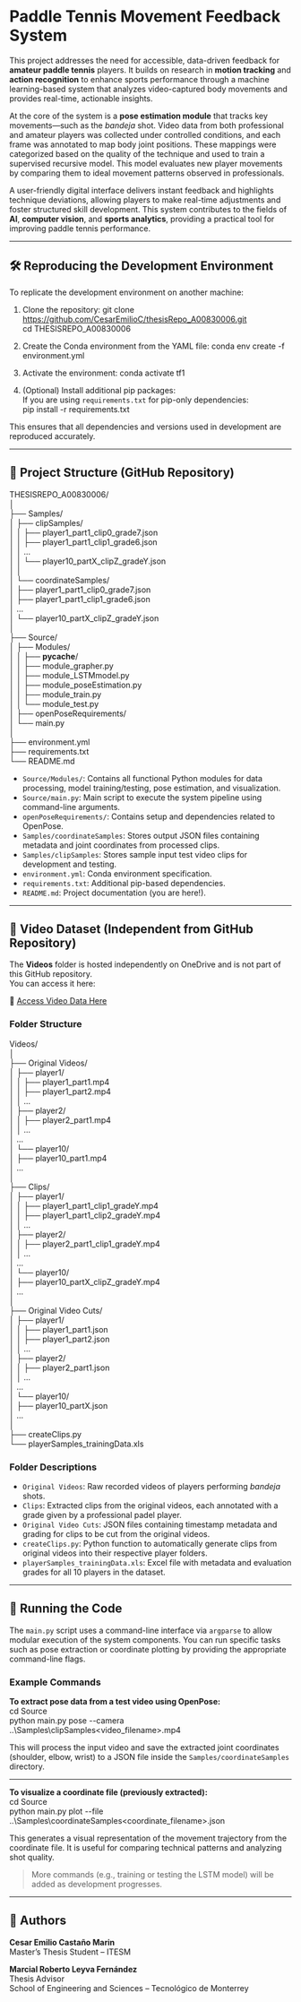 # Paddle Tennis Movement Feedback System

This project addresses the need for accessible, data-driven feedback for **amateur paddle tennis** players. It builds on research in **motion tracking** and **action recognition** to enhance sports performance through a machine learning-based system that analyzes video-captured body movements and provides real-time, actionable insights.

At the core of the system is a **pose estimation module** that tracks key movements—such as the _bandeja_ shot. Video data from both professional and amateur players was collected under controlled conditions, and each frame was annotated to map body joint positions. These mappings were categorized based on the quality of the technique and used to train a supervised recursive model. This model evaluates new player movements by comparing them to ideal movement patterns observed in professionals.

A user-friendly digital interface delivers instant feedback and highlights technique deviations, allowing players to make real-time adjustments and foster structured skill development. This system contributes to the fields of **AI**, **computer vision**, and **sports analytics**, providing a practical tool for improving paddle tennis performance.

---

## 🛠️ Reproducing the Development Environment

To replicate the development environment on another machine:

1. Clone the repository:
   git clone https://github.com/CesarEmilioC/thesisRepo_A00830006.git  
   cd THESISREPO_A00830006

2. Create the Conda environment from the YAML file:
   conda env create -f environment.yml

3. Activate the environment:
   conda activate tf1

4. (Optional) Install additional pip packages:  
   If you are using `requirements.txt` for pip-only dependencies:  
   pip install -r requirements.txt

This ensures that all dependencies and versions used in development are reproduced accurately.

---

## 📁 Project Structure (GitHub Repository)

THESISREPO_A00830006/  
│  
├── Samples/  
│   ├── clipSamples/  
│   │   ├── player1_part1_clip0_grade7.json  
│   │   ├── player1_part1_clip1_grade6.json  
│   │   ...  
│   │   └── player10_partX_clipZ_gradeY.json  
│   │  
│   └── coordinateSamples/  
│       ├── player1_part1_clip0_grade7.json  
│       ├── player1_part1_clip1_grade6.json  
│       ...  
│       └── player10_partX_clipZ_gradeY.json  
│  
├── Source/  
│   ├── Modules/  
│   │   ├── __pycache__/  
│   │   ├── module_grapher.py  
│   │   ├── module_LSTMmodel.py  
│   │   ├── module_poseEstimation.py  
│   │   ├── module_train.py  
│   │   └── module_test.py  
│   ├── openPoseRequirements/  
│   └── main.py  
│  
├── environment.yml  
├── requirements.txt  
└── README.md  

- `Source/Modules/`: Contains all functional Python modules for data processing, model training/testing, pose estimation, and visualization.  
- `Source/main.py`: Main script to execute the system pipeline using command-line arguments.  
- `openPoseRequirements/`: Contains setup and dependencies related to OpenPose.  
- `Samples/coordinateSamples`: Stores output JSON files containing metadata and joint coordinates from processed clips.  
- `Samples/clipSamples`: Stores sample input test video clips for development and testing.  
- `environment.yml`: Conda environment specification.  
- `requirements.txt`: Additional pip-based dependencies.  
- `README.md`: Project documentation (you are here!).  

---

## 🎥 Video Dataset (Independent from GitHub Repository)

The **Videos** folder is hosted independently on OneDrive and is not part of this GitHub repository.  
You can access it here:  

🔗 [Access Video Data Here](https://tecmx-my.sharepoint.com/:f:/g/personal/a00830006_tec_mx/EuvOsh32lh5El-Aitld6c9UBhsb97xw9q9HbERRJAxOjwg?e=PuiBWJ)

### Folder Structure

Videos/  
│  
├── Original Videos/  
│   ├── player1/  
│   │   ├── player1_part1.mp4  
│   │   ├── player1_part2.mp4  
│   │   ...  
│   ├── player2/  
│   │   ├── player2_part1.mp4  
│   │   ...  
│   ...  
│   └── player10/  
│       ├── player10_part1.mp4  
│       ...  
│  
├── Clips/  
│   ├── player1/  
│   │   ├── player1_part1_clip1_gradeY.mp4  
│   │   ├── player1_part1_clip2_gradeY.mp4  
│   │   ...  
│   ├── player2/  
│   │   ├── player2_part1_clip1_gradeY.mp4  
│   │   ...  
│   ...  
│   └── player10/  
│       ├── player10_partX_clipZ_gradeY.mp4  
│       ...  
│  
├── Original Video Cuts/  
│   ├── player1/  
│   │   ├── player1_part1.json  
│   │   ├── player1_part2.json  
│   │   ...  
│   ├── player2/  
│   │   ├── player2_part1.json  
│   │   ...  
│   ...  
│   └── player10/  
│       ├── player10_partX.json  
│       ...  
│  
├── createClips.py  
└── playerSamples_trainingData.xls  

### Folder Descriptions

- `Original Videos`: Raw recorded videos of players performing _bandeja_ shots.  
- `Clips`: Extracted clips from the original videos, each annotated with a grade given by a professional padel player.  
- `Original Video Cuts`: JSON files containing timestamp metadata and grading for clips to be cut from the original videos.  
- `createClips.py`: Python function to automatically generate clips from original videos into their respective player folders.  
- `playerSamples_trainingData.xls`: Excel file with metadata and evaluation grades for all 10 players in the dataset.  

---

## 🚀 Running the Code

The `main.py` script uses a command-line interface via `argparse` to allow modular execution of the system components. You can run specific tasks such as pose extraction or coordinate plotting by providing the appropriate command-line flags.

### Example Commands

**To extract pose data from a test video using OpenPose:**  
cd Source  
python main.py pose --camera ..\Samples\clipSamples\<video_filename>.mp4  

This will process the input video and save the extracted joint coordinates (shoulder, elbow, wrist) to a JSON file inside the `Samples/coordinateSamples` directory.

---

**To visualize a coordinate file (previously extracted):**  
cd Source  
python main.py plot --file ..\Samples\coordinateSamples\<coordinate_filename>.json  

This generates a visual representation of the movement trajectory from the coordinate file. It is useful for comparing technical patterns and analyzing shot quality.

> More commands (e.g., training or testing the LSTM model) will be added as development progresses.  

---

## 👤 Authors

**Cesar Emilio Castaño Marin**  
Master’s Thesis Student – ITESM  

**Marcial Roberto Leyva Fernández**  
Thesis Advisor  
School of Engineering and Sciences – Tecnológico de Monterrey  
